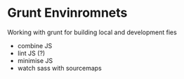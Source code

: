 # Grunt Envinromnets

Working with grunt for building local and development fies

- combine JS
- lint JS (?)
- minimise JS
- watch sass with sourcemaps

